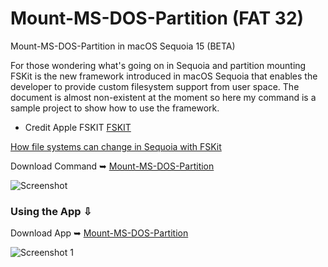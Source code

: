 # Mount-MS-DOS-Partition (FAT 32)
Mount-MS-DOS-Partition in macOS Sequoia 15 (BETA)

For those wondering what's going on in Sequoia and partition mounting
FSKit is the new framework introduced in macOS Sequoia that enables the developer to provide custom filesystem support from user space. 
The document is almost non-existent at the moment so here my command is a sample project to show how to use the framework.

- Credit Apple FSKIT [FSKIT](https://developer.apple.com/documentation/fskit)

[How file systems can change in Sequoia with FSKit](https://eclecticlight.co/2024/06/26/how-file-systems-can-change-in-sequoia-with-fskit/)

Download Command ➥ [Mount-MS-DOS-Partition](https://github.com/chris1111/Mount-MS-DOS-Partition/raw/Master/Mount-MS-DOS-Partition.zip)

![Screenshot](https://github.com/user-attachments/assets/ee8a1e39-a293-46aa-a857-e725ca7eb095)

### Using the App ⇩
Download App ➥ [Mount-MS-DOS-Partition](https://github.com/chris1111/Mount-MS-DOS-Partition/raw/Master/Mount-MS-DOS-Partition.app.zip)

![Screenshot 1](https://github.com/user-attachments/assets/14d71d44-90c4-4f83-858a-332b7bfe810c)

